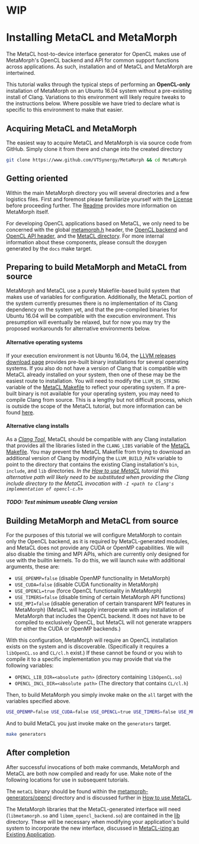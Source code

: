 # WIP

# Installing MetaCL and MetaMorph

The MetaCL host-to-device interface generator for OpenCL makes use of MetaMorph's OpenCL backend and API for common support functions across applications. As such, installation and of MetaCL and MetaMorph are intertwined.

This tutorial walks through the typical steps of performing an **OpenCL-only** installation of MetaMorph on an Ubuntu 16.04 system without a pre-existing install of Clang. Variations to this environment will likely require tweaks to the instructions below. Where possible we have tried to declare what is specific to this environment to make that easier.

## Acquiring MetaCL and MetaMorph

The easiest way to acquire MetaCL and MetaMorph is via source code from GitHub. Simply clone it from there and change into the created directory
```BASH
git clone https://www.github.com/VTSynergy/MetaMorph && cd MetaMorph
```

## Getting oriented

Within the main MetaMorph directory you will several directories and a few logistics files. First and foremost please familiarize yourself with the [License](../../../../LICENSE) before proceeding further. The [Readme](../../../../Readme.md) provides more information on MetaMorph itself.

For developing OpenCL applications based on MetaCL, we only need to be concerned with the global [metamorph.h](../../../../include/metamorph.h) header, the [OpenCL backend](../../../../metamorph-backends/opencl-backend) and [OpenCL API header](../../../../metamorph-backends/opencl-backend/mm_opencl_backend.h), and the [MetaCL directory](../../../../metamorph-generators/opencl). For more internal information about these components, please consult the doxygen generated by the `docs` make target.

## Preparing to build MetaMorph and MetaCL from source
MetaMorph and MetaCL use a purely Makefile-based build system that makes use of variables for configuration. 
Additionally, the MetaCL portion of the system currently presumes there is no implementation of its Clang dependency on the system yet, and that the pre-compiled binaries for Ubuntu 16.04 will be compatible with the execution environment. This presumption will eventually be relaxed, but for now you may try the proposed workarounds for alternative environments below.


#### Alternative operating systems
If your execution environment is not Ubuntu 16.04, the [LLVM releases download page](http://releases.llvm.org/download.html) provides pre-built binary installations for several operating systems. If you also do not have a version of Clang that is compatible with MetaCL already installed on your system, then one of these may be the easiest route to installation. You will need to modify the `LLVM_OS_STRING` variable of the [MetaCL 
Makefile](../../Makefile) to reflect your operating system. If a pre-built binary is not available for your operating system, you may need to compile Clang from source. This is a lengthy but not difficult process, which is outside the scope of the MetaCL tutorial, but more information can be found [here](http://llvm.org/docs/GettingStarted.html#getting-started-with-llvm).

#### Alternative clang installs
As a _[Clang Tool](https://clang.llvm.org/docs/LibTooling.html)_, MetaCL should be compatible with any Clang 
installation that provides all the libraries listed in the `CLANG_LIBS` variable of the [MetaCL 
Makefile](../../Makefile). You may prevent the MetaCL Makefile from trying to download an additional version 
of Clang by modifying the `LLVM_BUILD_PATH` variable to point to the directory that contains the existing 
Clang installation's `bin`, `include`, and `lib` directories. _In the [How to use MetaCL](./GenerateMetaCLInterface.md) tutorial this alternative path will likely need to be substituted when providing the Clang include directory to the MetaCL invocation with `-I <path to Clang's implementation of opencl-c.h>`_

##### TODO: Test minimum useable Clang version

## Building MetaMorph and MetaCL from source
For the purposes of this tutorial we will configure MetaMorph to contain only the OpenCL backend, as it is required by MetaCL-generated modules, and MetaCL does not provide any CUDA or OpenMP capabilities. We will also disable the timing and MPI APIs, which are currently only designed for use with the builtin kernels. To do this, we will launch `make` with additional arguments, these are:
* `USE_OPENMP=false` (disable OpenMP functionality in MetaMorph)
* `USE_CUDA=false` (disable CUDA functionality in MetaMorph)
* `USE_OPENCL=true` (force OpenCL functionality in MetaMorph)
* `USE_TIMERS=false` (disable timing of certain MetaMorph API functions)
* `USE_MPI=false` (disable generation of certain transparent MPI features in MetaMorph)
(MetaCL will happily interoperate with any installation of MetaMorph that includes the OpenCL backend. It does not have to be compiled to exclusively OpenCL, but MetaCL will not generate wrappers for either the CUDA or OpenMP backends.)


With this configuration, MetaMorph will require an OpenCL installation exists on the system and is discoverable. (Specifically it requires a `libOpenCL.so` and `CL/cl.h` exist.) If these cannot be found or you wish to compile it to a specific implementation you may provide that via the following variables:
* `OPENCL_LIB_DIR=<absolute path>` (directory containing `libOpenCL.so`)
* `OPENCL_INCL_DIR=<absolute path>` (The directory that contains `CL/cl.h`)

Then, to build MetaMorph you simply invoke make on the `all` target with the variables specified above.
```BASH
USE_OPENMP=false USE_CUDA=false USE_OPENCL=true USE_TIMERS=false USE_MPI=false make all
```

And to build MetaCL you just invoke make on the `generators` target.
```BASH
make generators
```

## After completion
After successful invocations of both make commands, MetaMorph and MetaCL are both now compiled and ready for use. Make note of the following locations for use in subsequent tutorials.

The `metaCL` binary should be found within the [metamorph-generators/opencl](../..) directory and is discussed further in [How to use MetaCL](./GenerateMetaCLInterface.md).

The MetaMorph libraries that the MetaCL-generated interface will need (`libmetamorph.so` and `libmm_opencl_backend.so`) are contained in the [lib](../../../../lib) directory. These will be necessary when modifying your application's build system to incorporate the new interface, discussed in [MetaCL-izing an Existing Application](./ExistingApplication.md).